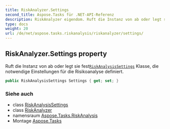```yaml
---
title: RiskAnalyzer.Settings
second_title: Aspose.Tasks für .NET-API-Referenz
description: RiskAnalyzer eigendom. Ruft die Instanz von ab oder legt sie festRiskAnalysisSettings Klasse die notwendige Einstellungen für die Risikoanalyse definiert.
type: docs
weight: 20
url: /de/net/aspose.tasks.riskanalysis/riskanalyzer/settings/
---
```

## RiskAnalyzer.Settings property

Ruft die Instanz von ab oder legt sie fest[`RiskAnalysisSettings`](../../riskanalysissettings/) Klasse, die notwendige Einstellungen für die Risikoanalyse definiert.

```csharp
public RiskAnalysisSettings Settings { get; set; }
```

### Siehe auch

* class [RiskAnalysisSettings](../../riskanalysissettings/)
* class [RiskAnalyzer](../)
* namensraum [Aspose.Tasks.RiskAnalysis](../../riskanalyzer/)
* Montage [Aspose.Tasks](../../../)


